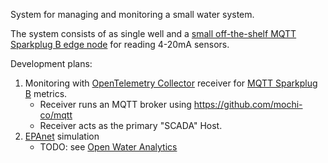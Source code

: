 System for managing and monitoring a small water system.

The system consists of as single well and a [small off-the-shelf MQTT
Sparkplug B edge node](https://www.opto22.com/products/groov-rio) for reading 
4-20mA sensors.

Development plans:

1. Monitoring with [OpenTelemetry Collector](https://opentelemetry.io/docs/collector/) receiver
   for [MQTT Sparkplug B](https://projects.eclipse.org/projects/iot.tahu) metrics.
   - Receiver runs an MQTT broker using https://github.com/mochi-co/mqtt
   - Receiver acts as the primary "SCADA" Host.
2. [EPAnet](https://www.epa.gov/water-research/epanet) simulation
   - TODO: see [Open Water Analytics](http://wateranalytics.org/)
